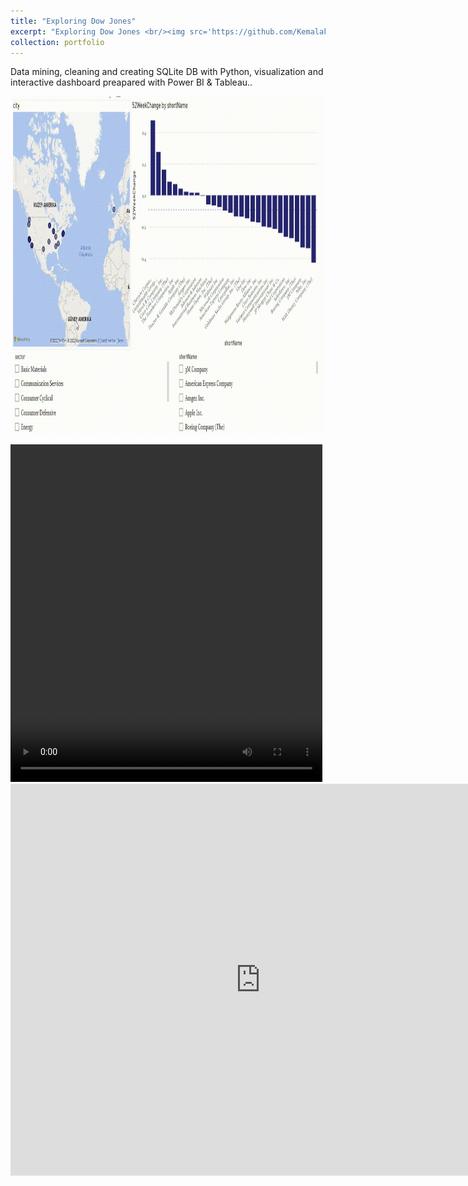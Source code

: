```yaml
---
title: "Exploring Dow Jones"
excerpt: "Exploring Dow Jones <br/><img src='https://github.com/Kemalakin/kemalakin.github.io/blob/master/images/dow-jones/dj_pBI.gif?raw=true' width='300'>"
collection: portfolio
---
```


Data mining, cleaning and creating SQLite DB with Python, visualization and interactive dashboard preapared with Power BI & Tableau..


<p align="center">
  <img src="https://github.com/Kemalakin/kemalakin.github.io/blob/master/images/dow-jones/dj_pBI.gif?raw=true" alt="Numbers" width="99%" height="540">
</p>

<video width="99%" height="540">
        <source src="/images/dow-jones/dj_pBI.mp4" type="video/mp4">
</video>

<center><iframe src="https://public.tableau.com/views/MSFTStockPrices/MicrosoftStockPrices?:language=en-US&:display_count=n&:origin=viz_share_link" width="800" height="627" frameborder="0"></iframe></center>

